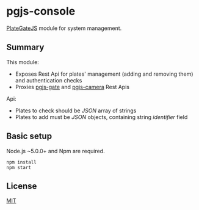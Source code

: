 # pgjs-console

[PlateGateJS](https://github.com/plategatejs/pgjs-docs) module for system management. 

## Summary

This module:

* Exposes Rest Api for plates' management (adding and removing them) and authentication checks
* Proxies [pgjs-gate](https://github.com/plategatejs/pgjs-gate) and [pgjs-camera](https://github.com/plategatejs/pgjs-camera) Rest Apis

Api:

* Plates to check should be _JSON_ array of strings
* Plates to add must be _JSON_ objects, containing string _identifier_ field

## Basic setup

Node.js ~5.0.0+ and Npm are required.

```
npm install
npm start
```

## License
[MIT](license.md)
